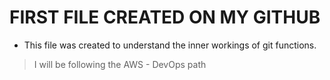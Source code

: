 # FIRST FILE CREATED ON MY GITHUB

* This file was created to understand the inner workings of git functions.
 > I will be following the AWS - DevOps path
